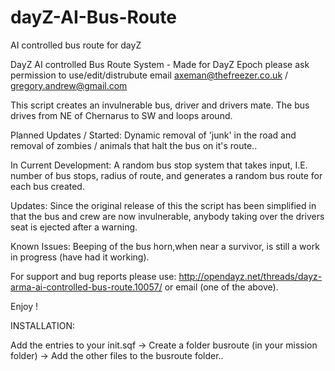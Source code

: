 dayZ-AI-Bus-Route
=================

AI controlled bus route for dayZ


DayZ AI controlled Bus Route System - Made for DayZ Epoch please ask permission to use/edit/distrubute email axeman@thefreezer.co.uk / gregory.andrew@gmail.com


This script creates an invulnerable bus, driver and drivers mate. The bus drives from NE of Chernarus to SW and loops around. 

Planned Updates / Started: Dynamic removal of 'junk' in the road and removal of zombies / animals that halt the bus on it's route..

In Current Development: A random bus stop system that takes input, I.E. number of bus stops, radius of route, and generates a random bus route for each bus created.

Updates: Since the original release of this the script has been simplified in that the bus and crew are now invulnerable, anybody taking over the drivers seat is ejected after a warning.

Known Issues: Beeping of the bus horn,when near a survivor, is still a work in progress (have had it working).

For support and bug reports please use: http://opendayz.net/threads/dayz-arma-ai-controlled-bus-route.10057/ or email (one of the above).

Enjoy !

INSTALLATION:

Add the entries to your init.sqf ->
Create a folder busroute (in your mission folder) ->
Add the other files to the busroute folder..
